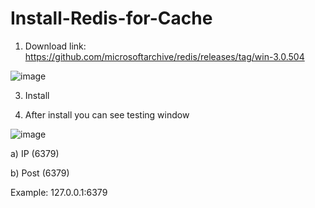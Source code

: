 # Install-Redis-for-Cache

1.	Download link:
https://github.com/microsoftarchive/redis/releases/tag/win-3.0.504

![image](https://github.com/biplobpustcse/Install-Redis-for-Cache/assets/59637279/4708b594-52f9-4815-8294-455d67fc8c5a)

3.	Install
   


4.	After install you can see testing window

![image](https://github.com/biplobpustcse/Install-Redis-for-Cache/assets/59637279/7cdf0a60-c714-4d2f-b6ba-a8c8bdcd207a)
   
a)	IP (6379)

b)	Post (6379)

Example: 127.0.0.1:6379

